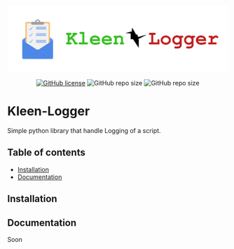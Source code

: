 <div align="center">
  <img src=".github/_static/KleenLogger.jpg">
</div>

<div align="center">

[![GitHub license](https://img.shields.io/github/license/Edenskull/KleenLogger?color=blue&style=for-the-badge)](https://github.com/Edenskull/KleenLogger/blob/master/LICENSE)
![GitHub repo size](https://img.shields.io/github/repo-size/Edenskull/KleenLogger?color=green&style=for-the-badge)
![GitHub repo size](https://img.shields.io/badge/Python-3.6%20%7C%203.7-yellow?style=for-the-badge)

</div>

# Kleen-Logger
Simple python library that handle Logging of a script.

## Table of contents
* [Installation](#installation)
* [Documentation](#documentation)

## Installation


## Documentation

Soon
